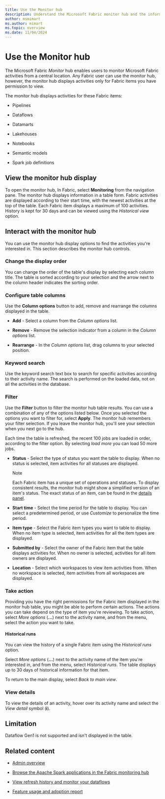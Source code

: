 ```yaml
---
title: Use the Monitor hub
description: Understand the Microsoft Fabric monitor hub and the information it provides.
author: msmimart
ms.author: mimart
ms.topic: overview
ms.date: 11/04/2024
---
```


# Use the Monitor hub

The Microsoft Fabric *Monitor* hub enables users to monitor Microsoft Fabric activities from a central location. Any Fabric user can use the monitor hub, however, the monitor hub displays activities only for Fabric items you have permission to view.

The monitor hub displays activities for these Fabric items:

* Pipelines

* Dataflows

* Datamarts

* Lakehouses

* Notebooks

* Semantic models

* Spark job definitions

## View the monitor hub display

To open the monitor hub, In Fabric, select **Monitoring** from the navigation pane. The monitor hub displays information in a table form. Fabric activities are displayed according to their start time, with the newest activities at the top of the table. Each Fabric item displays a maximum of 100 activities. History is kept for 30 days and can be viewed using the *Historical view* option.

## Interact with the monitor hub

You can use the monitor hub display options to find the activities you're interested in. This section describes the monitor hub controls.

### Change the display order

You can change the order of the table's display by selecting each column title. The table is sorted according to your selection and the arrow next to the column header indicates the sorting order.

### Configure table columns

Use the **Column options** button to add, remove and rearrange the columns displayed in the table.

* **Add** - Select a column from the *Column options* list.

* **Remove** - Remove the selection indicator from a column in the *Column options* list.

* **Rearrange** - In the *Column options* list, drag columns to your selected position.

### Keyword search

Use the keyword search text box to search for specific activities according to their activity name. The search is performed on the loaded data, not on all the activities in the database.

### Filter

Use the **Filter** button to filter the monitor hub table results. You can use a combination of any of the options listed below. Once you selected the options you want to filter for, select **Apply**. The monitor hub remembers your filter selection. If you leave the monitor hub, you'll see your selection when you next go to the hub.

Each time the table is refreshed, the recent 100 jobs are loaded in order, according to the filter option. By selecting *load more* you can load 50 more jobs.

* **Status** - Select the type of status you want the table to display. When no status is selected, item activities for all statuses are displayed.

    >[!NOTE]
    >Each Fabric item has a unique set of operations and statuses. To display consistent results, the monitor hub might show a simplified version of an item's status. The exact status of an item, can be found in the [details panel](#view-details).

* **Start time** - Select the time period for the table to display. You can select a predetermined period, or use *Customize* to personalize the time period.

* **Item type** - Select the Fabric item types you want to table to display. When no item type is selected, item activities for all the item types are displayed.

* **Submitted by** - Select the owner of the Fabric item that the table displays activities for. When no owner is selected, activities for all item owners are displayed.

* **Location** - Select which workspaces to view item activities from. When no workspace is selected, item activities from all workspaces are displayed.

### Take action

Providing you have the right permissions for the Fabric item displayed in the monitor hub table, you might be able to perform certain actions. The actions you can take depend on the type of item you're reviewing. To take action, select *More options* (**...**) next to the activity name, and from the menu, select the action you want to take.

#### Historical runs

You can view the history of a single Fabric item using the *Historical runs* option.

Select *More options* (**...**) next to the activity name of the item you're interested in, and from the menu, select *Historical runs*. The table displays up to 30 days of historical information for that item.

To return to the main display, select *Back to main view*.

### View details

To view the details of an activity, hover over its activity name and select the *View detail* symbol (**i**).

## Limitation

Dataflow Gen1 is not supported and isn't displayed in the table.

## Related content

* [Admin overview](microsoft-fabric-admin.md)

* [Browse the Apache Spark applications in the Fabric monitoring hub](../data-engineering/browse-spark-applications-monitoring-hub.md)

* [View refresh history and monitor your dataflows](../data-factory/dataflows-gen2-monitor.md)

* [Feature usage and adoption report](feature-usage-adoption.md)

